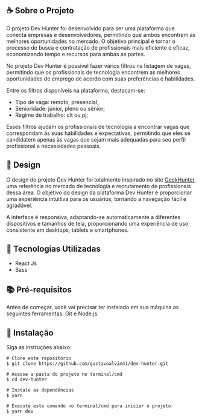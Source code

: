 ## ☕ Sobre o Projeto

O projeto Dev Hunter foi desenvolvido para ser uma plataforma que conecta empresas e desenvolvedores, permitindo que ambos encontrem as melhores oportunidades no mercado. O objetivo principal é tornar o processo de busca e contratação de profissionais mais eficiente e eficaz, economizando tempo e recursos para ambas as partes.

No projeto Dev Hunter é possível fazer vários filtros na listagem de vagas, permitindo que os profissionais de tecnologia encontrem as melhores oportunidades de emprego de acordo com suas preferências e habilidades.

Entre os filtros disponíveis na plataforma, destacam-se:
- Tipo de vaga: remoto, presencial;
- Senioridade: júnior, pleno ou sênior;
- Regime de trabalho: clt ou pj;

Esses filtros ajudam os profissionais de tecnologia a encontrar vagas que correspondam às suas habilidades e expectativas, permitindo que eles se candidatem apenas às vagas que sejam mais adequadas para seu perfil profissional e necessidades pessoais.

## 🎨 Design

O design do projeto Dev Hunter foi totalmente inspirado no site <a href="https://www.geekhunter.com.br/">GeekHunter</a>, uma referência no mercado de tecnologia e recrutamento de profissionais dessa área. O objetivo do design da plataforma Dev Hunter é proporcionar uma experiência intuitiva para os usuários, tornando a navegação fácil e agradável. 

A interface é responsiva, adaptando-se automaticamente a diferentes dispositivos e tamanhos de tela, proporcionando uma experiência de uso consistente em desktops, tablets e smartphones.

## 🚀 Tecnologias Utilizadas

- React Js
- Sass

## 📚 Pré-requisitos

Antes de começar, você vai precisar ter instalado em sua máquina as seguintes ferramentas: Git e Node.js.
 
## 💾 Instalação

Siga as instruções abaixo:
  ```
  # Clone este repositório
  $ git clone https://github.com/gustavoalvim41/dev-hunter.git

  # Acesse a pasta do projeto no terminal/cmd
  $ cd dev-hunter

  # Instale as dependências
  $ yarn

  # Execute este comando no terminal/cmd para iniciar o projeto
  $ yarn dev

  ```

